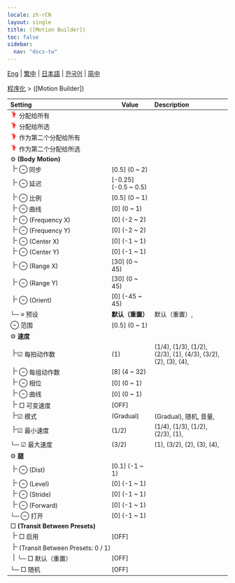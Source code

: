 ```yaml
---
locale: zh-rCN
layout: single
title: ([Motion Builder])
toc: false
sidebar:
  nav: "docs-tw"
---
```

[Eng](/dancexr/menu/2025.4/motion/motion_builder) | [繁中](/tw/dancexr/menu/2025.4/motion/motion_builder) | [日本語](/jp/dancexr/menu/2025.4/motion/motion_builder) | [한국어](/kr/dancexr/menu/2025.4/motion/motion_builder) | [简中](/zh/dancexr/menu/2025.4/motion/motion_builder)

[程序化](../menu#程序化) > ([Motion Builder])



| Setting | Value | Description |
| :--- | --- | :--- |
|<nobr><img src="/images/icon/ic_motion.png" alt="motion icon"/> 分配给所有</nobr>|| 
|<nobr><img src="/images/icon/ic_motion.png" alt="motion icon"/> 分配给所选</nobr>|| 
|<nobr><img src="/images/icon/ic_motion.png" alt="motion icon"/> 作为第二个分配给所有</nobr>|| 
|<nobr><img src="/images/icon/ic_motion.png" alt="motion icon"/> 作为第二个分配给所选</nobr>|| 
|<nobr> ⚙️ <b>(Body Motion)</b></nobr>| | 
|<nobr><img src="/images/icon/ic_line_t.png"/> ⊖ 同步</nobr>| [0.5] (0 ~ 2) | 
|<nobr><img src="/images/icon/ic_line_t.png"/> ⊖ 延迟</nobr>| [-0.25] (-0.5 ~ 0.5) | 
|<nobr><img src="/images/icon/ic_line_t.png"/> ⊖ 比例</nobr>| [0.5] (0 ~ 1) | 
|<nobr><img src="/images/icon/ic_line_t.png"/> ⊖ 曲线</nobr>| [0] (0 ~ 1) | 
|<nobr><img src="/images/icon/ic_line_t.png"/> ⊖ (Frequency X)</nobr>| [0] (-2 ~ 2) | 
|<nobr><img src="/images/icon/ic_line_t.png"/> ⊖ (Frequency Y)</nobr>| [0] (-2 ~ 2) | 
|<nobr><img src="/images/icon/ic_line_t.png"/> ⊖ (Center X)</nobr>| [0] (-1 ~ 1) | 
|<nobr><img src="/images/icon/ic_line_t.png"/> ⊖ (Center Y)</nobr>| [0] (-1 ~ 1) | 
|<nobr><img src="/images/icon/ic_line_t.png"/> ⊖ (Range X)</nobr>| [30] (0 ~ 45) | 
|<nobr><img src="/images/icon/ic_line_t.png"/> ⊖ (Range Y)</nobr>| [30] (0 ~ 45) | 
|<nobr><img src="/images/icon/ic_line_t.png"/> ⊖ (Orient)</nobr>| [0] (-45 ~ 45) | 
|<nobr>└─ ≡ 预设</nobr>| **默认（重置）** | 默认（重置）,  |
|<nobr> ⊖ 范围</nobr>| [0.5] (0 ~ 1) | 
|<nobr> ⚙️ <b>速度</b></nobr>| | 
|<nobr><img src="/images/icon/ic_line_t.png"/>☑ 每拍动作数</nobr>| (1) | (1/4), (1/3), (1/2), (2/3), (1), (4/3), (3/2), (2), (3), (4), 
|<nobr><img src="/images/icon/ic_line_t.png"/> ⊖ 每组动作数</nobr>| [8] (4 ~ 32) | 
|<nobr><img src="/images/icon/ic_line_t.png"/> ⊖ 相位</nobr>| [0] (0 ~ 1) | 
|<nobr><img src="/images/icon/ic_line_t.png"/> ⊖ 曲线</nobr>| [0] (0 ~ 1) | 
|<nobr><img src="/images/icon/ic_line_t.png"/> □ 可变速度</nobr>| [OFF] | 
|<nobr><img src="/images/icon/ic_line_t.png"/>☑ 模式</nobr>| (Gradual) | (Gradual), 随机, 音量, 
|<nobr><img src="/images/icon/ic_line_t.png"/>☑ 最小速度</nobr>| (1/2) | (1/4), (1/3), (1/2), (2/3), (1), 
|<nobr>└─ ☑ 最大速度</nobr>| (3/2) | (1), (3/2), (2), (3), (4), 
|<nobr> ⚙️ <b>腿</b></nobr>| | 
|<nobr><img src="/images/icon/ic_line_t.png"/> ⊖ (Dist)</nobr>| [0.1] (-1 ~ 1) | 
|<nobr><img src="/images/icon/ic_line_t.png"/> ⊖ (Level)</nobr>| [0] (-1 ~ 1) | 
|<nobr><img src="/images/icon/ic_line_t.png"/> ⊖ (Stride)</nobr>| [0] (-1 ~ 1) | 
|<nobr><img src="/images/icon/ic_line_t.png"/> ⊖ (Forward)</nobr>| [0] (-1 ~ 1) | 
|<nobr>└─ ⊖ 打开</nobr>| [0] (-1 ~ 1) | 
|<nobr> □ <b>(Transit Between Presets)</b></nobr>| | 
|<nobr><img src="/images/icon/ic_line_t.png"/> □ 启用</nobr>| [OFF] | 
|<nobr><img src="/images/icon/ic_line_t.png"/> (Transit Between Presets: 0 / 1)</nobr>|| 
|<nobr><img src="/images/icon/ic_line_v.png"/>└─ □ 默认（重置）</nobr>| [OFF] | 
|<nobr>└─ □ 随机</nobr>| [OFF] | 
